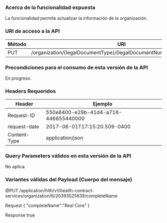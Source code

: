 
### Acerca de la funcionalidad expuesta

La funcionalidad permite actualizar la información de la organización.


### URI de acceso a la API
| Método            | URI                                                                                                      |
|-------------------|------------------------------------------------------------|
| PUT               | /organization/{legalDocumentType}/{legalDocumentNumber}/completeName
### Precondiciones para el consumo de esta versión de la API
En progreso.

### Headers Requeridos
| Header    | Ejemplo |
|-----------|---------|
|Request-ID|550e8400-e29b-41d4-a716-446655440000|
|request-date|2017-06-01T17:15:20.509-0400|
|Content-Type|application/json|

### Query Parameters válidos en esta versión de la API
No aplica

### Variantes válidas del Payload (Cuerpo del mensaje)

@PUT /application/hlth/v1/health-contract-services/organization/6/20393525839/completeName

Request
{
    "completeName":"Real Core"
}


Response
true


